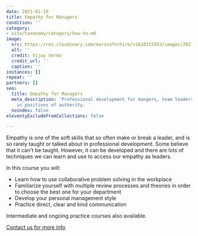 ```yaml
---
date: 2021-01-10
title: Empathy for Managers
condition: ''
category:
- site/taxonomy/category/how-to.md
image:
  src: https://res.cloudinary.com/marinaforhire/v1610315553/images/2021/01/Allura_-_Keeping_in_Touch_nff4mm.png
  alt: ''
  credit: Vijay Verma
  credit_url: ''
  caption: ''
instances: []
repeat: ''
partners: []
seo:
  title: Empathy for Managers
  meta_description: 'Professional development for mangers, team leaders, and others
    in positions of authority. '
  noindex: false
eleventyExcludeFromCollections: false

---
```

Empathy is one of the soft skills that so often make or break a leader, and is so rarely taught or talked about in professional development. Some believe that it can't be taught. However, it can be developed and there are lots of techniques we can learn and use to access our empathy as leaders. 

In this course you will:

* Learn how to use collaborative problem solving in the workplace
* Familiarize yourself with multiple review processes and theories in order to choose the best one for your department
* Develop your personal management style 
* Practice direct, clear and kind communication 

Intermediate and ongoing practice courses also available.

[Contact us for more info]()
